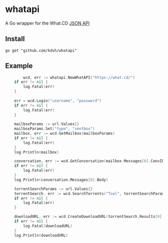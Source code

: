 whatapi
=======

A Go wrapper for the What.CD [JSON API](https://github.com/WhatCD/Gazelle/wiki/JSON-API-Documentation)


Install
-------

```
go get "github.com/kdvh/whatapi"
```

Example
-------
```Go
    	wcd, err := whatapi.NewWhatAPI("https://what.cd/")
	if err != nil {
		log.Fatal(err)
	}
	
	err = wcd.Login("username", "password")
	if err != nil {
		log.Fatal(err)
	}
	
	mailboxParams := url.Values{}
	mailboxParams.Set("type", "sentbox")
	mailbox, err := wcd.GetMailbox(mailboxParams)
	if err != nil {
		log.Fatal(err)
	}
	log.Println(mailbox)

	conversation, err := wcd.GetConversation(mailbox.Messages[0].ConvID)
	if err != nil {
		log.Fatal(err)
	}
	log.Println(conversation.Messages[0].Body)

	torrentSearchParams := url.Values{}
	torrentSearch, err := wcd.SearchTorrents("Tool", torrentSearchParams)
	if err != nil {
		log.Fatal(err)
	}

	downloadURL, err := wcd.CreateDownloadURL(torrentSearch.Results[0].Torrents[0].TorrentID)
	if err != nil {
		log.Fatal(downloadURL)
	}
	log.Println(downloadURL)
```
